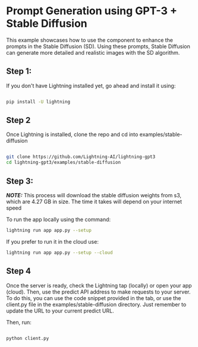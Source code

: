 # Prompt Generation using GPT-3 + Stable Diffusion

This example showcases how to use the component to enhance the prompts in the Stable Diffusion (SD). Using these prompts, Stable Diffusion can generate more detailed and realistic images with the SD algorithm.

## Step 1:

If you don't have Lightning installed yet, go ahead and install it using:

```bash

pip install -U lightning

```

## Step 2

Once Lightning is installed, clone the repo and cd into examples/stable-diffusion

```bash

git clone https://github.com/Lightning-AI/lightning-gpt3
cd lightning-gpt3/examples/stable-diffusion

```

## Step 3:

**_NOTE:_**  This process will download the stable diffusion weights from s3, which are 4.27 GB in size. The time it takes will depend on your internet speed

To run the  app locally using the command:

```bash
lightning run app app.py --setup
```

If you prefer to run it in the cloud use:

```bash
lightning run app app.py --setup --cloud
```

## Step 4

Once the server is ready, check the Lightning tap (locally) or open your app (cloud). Then, use the predict API address to make requests to your server. To do this, you can use the code snippet provided in the tab, or use the client.py file in the examples/stable-diffusion directory. Just remember to update the URL to your current predict URL.

Then, run:

```bash

python client.py

```
